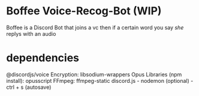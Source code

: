 # Boffee Voice-Recog-Bot (WIP)
  Boffee is a Discord Bot that joins a vc then if a certain word you say _she_ replys with an audio
# dependencies
  @discordjs/voice
    Encryption: libsodium-wrappers
    Opus Libraries (npm install): opusscript
    FFmpeg: ffmpeg-static
  discord.js - 
  nodemon (optional) - ctrl + s (autosave)
